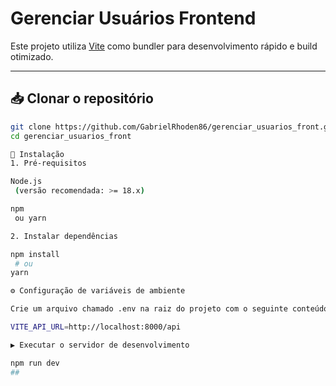 # Gerenciar Usuários Frontend

Este projeto utiliza [Vite](https://vitejs.dev/) como bundler para desenvolvimento rápido e build otimizado.  

---

## 📥 Clonar o repositório

```bash
git clone https://github.com/GabrielRhoden86/gerenciar_usuarios_front.git
cd gerenciar_usuarios_front

🚀 Instalação
1. Pré-requisitos

Node.js
 (versão recomendada: >= 18.x)

npm
 ou yarn

2. Instalar dependências

npm install
 # ou
yarn

⚙️ Configuração de variáveis de ambiente

Crie um arquivo chamado .env na raiz do projeto com o seguinte conteúdo:

VITE_API_URL=http://localhost:8000/api

▶️ Executar o servidor de desenvolvimento

npm run dev
##